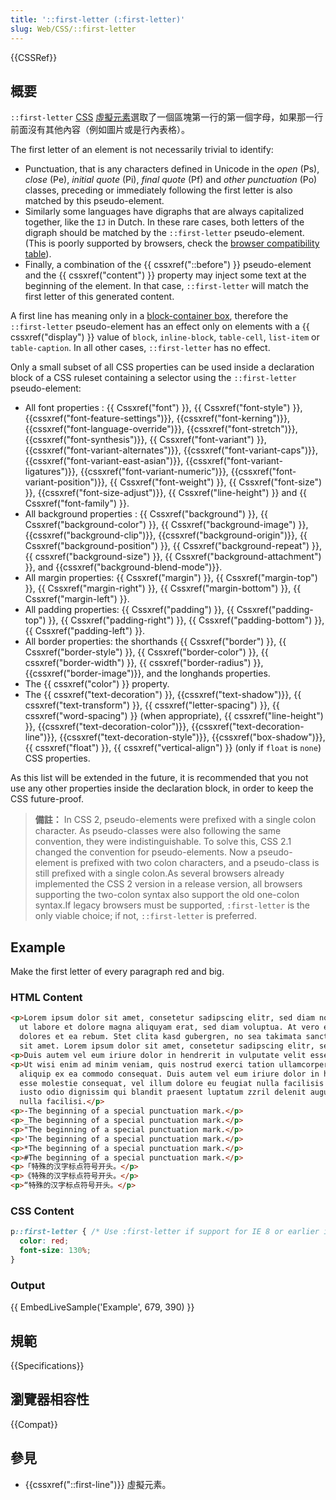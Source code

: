 ```yaml
---
title: '::first-letter (:first-letter)'
slug: Web/CSS/::first-letter
---
```


{{CSSRef}}


## 概要

`::first-letter` [CSS](/zh-TW/CSS) [虛擬元素](/zh-TW/CSS/Pseudo-elements)選取了一個區塊第一行的第一個字母，如果那一行前面沒有其他內容（例如圖片或是行內表格）。

The first letter of an element is not necessarily trivial to identify:

- Punctuation, that is any characters defined in Unicode in the _open_ (Ps), _close_ (Pe), _initial quote_ (Pi), _final quote_ (Pf) and _other punctuation_ (Po) classes, preceding or immediately following the first letter is also matched by this pseudo-element.
- Similarly some languages have digraphs that are always capitalized together, like the `IJ` in Dutch. In these rare cases, both letters of the digraph should be matched by the `::first-letter` pseudo-element. (This is poorly supported by browsers, check the [browser compatibility table](/En/CSS/::first-letter#Browser_compatibility)).
- Finally, a combination of the {{ cssxref("::before") }} pseudo-element and the {{ cssxref("content") }} property may inject some text at the beginning of the element. In that case, `::first-letter` will match the first letter of this generated content.

A first line has meaning only in a [block-container box](/zh-TW/CSS/Visual_formatting_model#Block-level_elements_and_block_boxes), therefore the `::first-letter` pseudo-element has an effect only on elements with a {{ cssxref("display") }} value of `block`, `inline-block`, `table-cell`, `list-item` or `table-caption`. In all other cases, `::first-letter` has no effect.

Only a small subset of all CSS properties can be used inside a declaration block of a CSS ruleset containing a selector using the `::first-letter` pseudo-element:

- All font properties : {{ Cssxref("font") }}, {{ Cssxref("font-style") }}, {{cssxref("font-feature-settings")}}, {{cssxref("font-kerning")}}, {{cssxref("font-language-override")}}, {{cssxref("font-stretch")}}, {{cssxref("font-synthesis")}}, {{ Cssxref("font-variant") }}, {{cssxref("font-variant-alternates")}}, {{cssxref("font-variant-caps")}}, {{cssxref("font-variant-east-asian")}}, {{cssxref("font-variant-ligatures")}}, {{cssxref("font-variant-numeric")}}, {{cssxref("font-variant-position")}}, {{ Cssxref("font-weight") }}, {{ Cssxref("font-size") }}, {{cssxref("font-size-adjust")}}, {{ Cssxref("line-height") }} and {{ Cssxref("font-family") }}.
- All background properties : {{ Cssxref("background") }}, {{ Cssxref("background-color") }}, {{ Cssxref("background-image") }}, {{cssxref("background-clip")}}, {{cssxref("background-origin")}}, {{ Cssxref("background-position") }}, {{ Cssxref("background-repeat") }}, {{ cssxref("background-size") }}, {{ Cssxref("background-attachment") }}, and {{cssxref("background-blend-mode")}}.
- All margin properties: {{ Cssxref("margin") }}, {{ Cssxref("margin-top") }}, {{ Cssxref("margin-right") }}, {{ Cssxref("margin-bottom") }}, {{ Cssxref("margin-left") }}.
- All padding properties: {{ Cssxref("padding") }}, {{ Cssxref("padding-top") }}, {{ Cssxref("padding-right") }}, {{ Cssxref("padding-bottom") }}, {{ Cssxref("padding-left") }}.
- All border properties: the shorthands {{ Cssxref("border") }}, {{ Cssxref("border-style") }}, {{ Cssxref("border-color") }}, {{ cssxref("border-width") }}, {{ cssxref("border-radius") }}, {{cssxref("border-image")}}, and the longhands properties.
- The {{ cssxref("color") }} property.
- The {{ cssxref("text-decoration") }}, {{cssxref("text-shadow")}}, {{ cssxref("text-transform") }}, {{ cssxref("letter-spacing") }}, {{ cssxref("word-spacing") }} (when appropriate), {{ cssxref("line-height") }}, {{cssxref("text-decoration-color")}}, {{cssxref("text-decoration-line")}}, {{cssxref("text-decoration-style")}}, {{cssxref("box-shadow")}}, {{ cssxref("float") }}, {{ cssxref("vertical-align") }} (only if `float` is `none`) CSS properties.

As this list will be extended in the future, it is recommended that you not use any other properties inside the declaration block, in order to keep the CSS future-proof.

> **備註：** In CSS 2, pseudo-elements were prefixed with a single colon character. As pseudo-classes were also following the same convention, they were indistinguishable. To solve this, CSS 2.1 changed the convention for pseudo-elements. Now a pseudo-element is prefixed with two colon characters, and a pseudo-class is still prefixed with a single colon.As several browsers already implemented the CSS 2 version in a release version, all browsers supporting the two-colon syntax also support the old one-colon syntax.If legacy browsers must be supported, `:first-letter` is the only viable choice; if not, `::first-letter` is preferred.

## Example

Make the first letter of every paragraph red and big.

### HTML Content

```html
<p>Lorem ipsum dolor sit amet, consetetur sadipscing elitr, sed diam nonumy eirmod tempor invidunt
  ut labore et dolore magna aliquyam erat, sed diam voluptua. At vero eos et accusam et justo duo
  dolores et ea rebum. Stet clita kasd gubergren, no sea takimata sanctus est. Lorem ipsum dolor
  sit amet. Lorem ipsum dolor sit amet, consetetur sadipscing elitr, sed diam nonumy amet.</p>
<p>Duis autem vel eum iriure dolor in hendrerit in vulputate velit esse molestie consequat.</p>
<p>Ut wisi enim ad minim veniam, quis nostrud exerci tation ullamcorper suscipit lobortis nisl ut
  aliquip ex ea commodo consequat. Duis autem vel eum iriure dolor in hendrerit in vulputate velit
  esse molestie consequat, vel illum dolore eu feugiat nulla facilisis at vero eros et accumsan et
  iusto odio dignissim qui blandit praesent luptatum zzril delenit augue duis dolore te feugait
  nulla facilisi.</p>
<p>-The beginning of a special punctuation mark.</p>
<p>_The beginning of a special punctuation mark.</p>
<p>"The beginning of a special punctuation mark.</p>
<p>'The beginning of a special punctuation mark.</p>
<p>*The beginning of a special punctuation mark.</p>
<p>#The beginning of a special punctuation mark.</p>
<p>「特殊的汉字标点符号开头。</p>
<p>《特殊的汉字标点符号开头。</p>
<p>“特殊的汉字标点符号开头。</p>
```

### CSS Content

```css
p::first-letter { /* Use :first-letter if support for IE 8 or earlier is needed */
  color: red;
  font-size: 130%;
}
```

### Output

{{ EmbedLiveSample('Example', 679, 390) }}

## 規範

{{Specifications}}

## 瀏覽器相容性

{{Compat}}

## 參見

- {{cssxref("::first-line")}} 虛擬元素。
